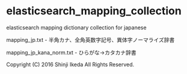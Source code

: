 # elasticsearch_mapping_collection

elasticsearch mapping dictionary collection for japanese

mapping_jp.txt - 半角カナ、全角英数字記号、異体字ノーマライズ辞書

mapping_jp_kana_norm.txt - ひらがな->カタカナ辞書



Copyright (C) 2016 Shinji Ikeda All Rights Reserved.

